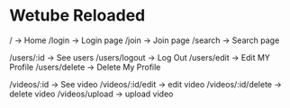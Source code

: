# Wetube Reloaded

<!-- 이 부분은 global router -->

/ -> Home
/login -> Login page
/join -> Join page
/search -> Search page

<!-- users router -->

/users/:id -> See users
/users/logout -> Log Out
/users/edit -> Edit MY Profile
/users/delete -> Delete My Profile

<!-- video router -->

/videos/:id -> See video
/videos/:id/edit -> edit video
/videos/:id/delete -> delete video
/videos/upload -> upload video
